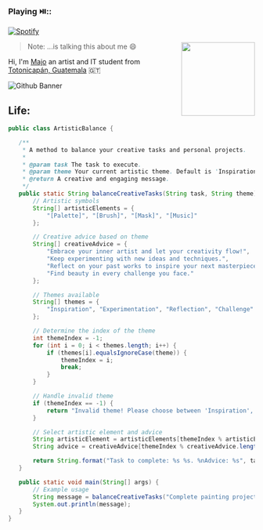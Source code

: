 ### Playing ⏯️::

[![Spotify](https://novatorem-one-sage.vercel.app/api/spotify)](https://open.spotify.com/user/31qrfcn4zsw23an2cq4yw64mdw4u?si=tB43XcN4S2-nl6kphAgd1w)

<img align='right' src='![octocat-anime](https://github.com/user-attachments/assets/a1c9829f-9cc5-4cf2-b4be-bbadc5113715)' width='150"'>

> Note: ...is talking this about me :smile:

Hi, I'm [Majo](https://www.instagram.com/planito.banana?igsh=MXV6cjM1enVocDg1cw==) an artist and IT student from 
[Totonicapán, Guatemala](https://www.google.com/maps/place/Totonicap%C3%A1n/@14.9134296,-91.3641048,15.75z/data=!4m15!1m8!3m7!1s0x858ea40c21b85925:0xfdd4561134ae9faf!2sTotonicap%C3%A1n!3b1!8m2!3d14.9173402!4d-91.3613923!16zL20vMDM2cTIx!3m5!1s0x858ea40c21b85925:0xfdd4561134ae9faf!8m2!3d14.9173402!4d-91.3613923!16zL20vMDM2cTIx?entry=ttu) :guatemala:

![Github Banner](https://github.com/user-attachments/assets/0af8f658-643a-4b88-8894-5e1e1837069f)

## Life:

 ```java
public class ArtisticBalance {

    /**
     * A method to balance your creative tasks and personal projects.
     *
     * @param task The task to execute.
     * @param theme Your current artistic theme. Default is 'Inspiration'.
     * @return A creative and engaging message.
     */
    public static String balanceCreativeTasks(String task, String theme) {
        // Artistic symbols
        String[] artisticElements = {
            "[Palette]", "[Brush]", "[Mask]", "[Music]"
        };

        // Creative advice based on theme
        String[] creativeAdvice = {
            "Embrace your inner artist and let your creativity flow!",
            "Keep experimenting with new ideas and techniques.",
            "Reflect on your past works to inspire your next masterpiece.",
            "Find beauty in every challenge you face."
        };

        // Themes available
        String[] themes = {
            "Inspiration", "Experimentation", "Reflection", "Challenge"
        };

        // Determine the index of the theme
        int themeIndex = -1;
        for (int i = 0; i < themes.length; i++) {
            if (themes[i].equalsIgnoreCase(theme)) {
                themeIndex = i;
                break;
            }
        }

        // Handle invalid theme
        if (themeIndex == -1) {
            return "Invalid theme! Please choose between 'Inspiration', 'Experimentation', 'Reflection', or 'Challenge'.";
        }

        // Select artistic element and advice
        String artisticElement = artisticElements[themeIndex % artisticElements.length];
        String advice = creativeAdvice[themeIndex % creativeAdvice.length];

        return String.format("Task to complete: %s %s. %nAdvice: %s", task, artisticElement, advice);
    }

    public static void main(String[] args) {
        // Example usage
        String message = balanceCreativeTasks("Complete painting project", "Inspiration");
        System.out.println(message);
    }
}

	
 ```
